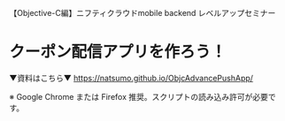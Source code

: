 【Objective-C編】ニフティクラウドmobile backend レベルアップセミナー
# __クーポン配信アプリを作ろう！__

▼資料はこちら▼
https://natsumo.github.io/ObjcAdvancePushApp/

※ Google Chrome または Firefox 推奨。スクリプトの読み込み許可が必要です。
